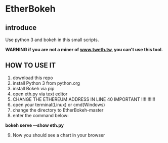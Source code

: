 # EtherBokeh

## introduce 
Use python 3 and bokeh in this small scripts. 

**WARNING if you are not a miner of www.tweth.tw, you can't use this tool.**

## HOW TO USE IT 
1. download this repo
2. install Python 3 from python.org
3. install Bokeh via pip 
4. open eth.py via text editor
5. CHANGE THE ETHEREUM ADDRESS IN LINE 40  IMPORTANT !!!!!!!!!!!
6. open your terminal(Linux) or cmd(Windows)
7. change the directory to EtherBokeh-master 
8. enter the command below:

**bokeh serve --show eth.py**

9. Now you should see a chart in your browser
